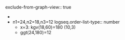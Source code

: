 exclude-from-graph-view:: true

-
- n1=24,n2=18,n3=12
  logseq.order-list-type:: number
	- x=3: kgv(18,60)=180 (10,3)
	- ggt(24,180)=12